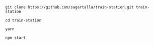 `git clone https://github.com/sagartalla/train-station.git train-station`

`cd train-station`

`yarn`

`npm start`
